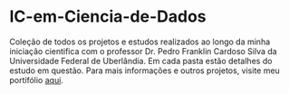 # IC-em-Ciencia-de-Dados
Coleção de todos os projetos e estudos realizados ao longo da minha iniciação cientifica com o professor Dr. Pedro Franklin Cardoso Silva da Universidade Federal de Uberlândia. Em cada pasta estão detalhes do estudo em questão. Para mais informações e outros projetos, visite meu portifólio [aqui](PedroRibeiroA123.github.io).
